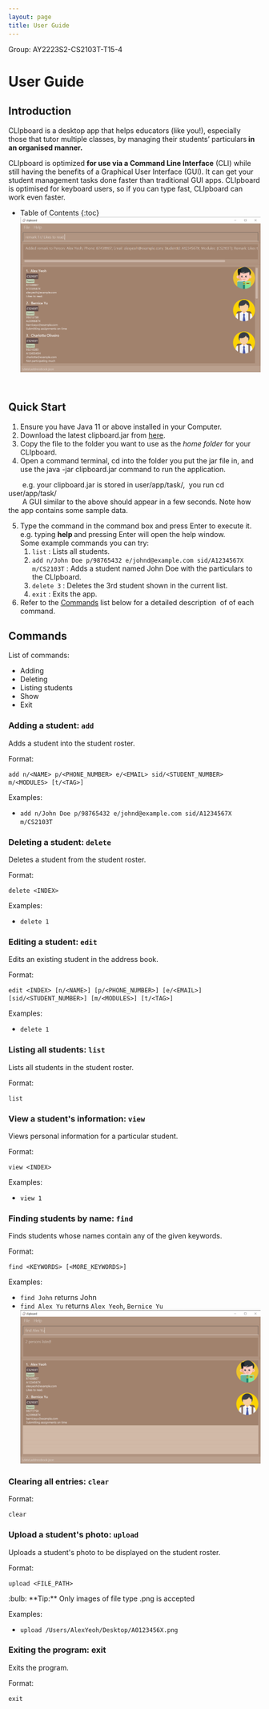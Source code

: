 ```yaml
---
layout: page
title: User Guide
---
```


Group: AY2223S2-CS2103T-T15-4

# User Guide

## Introduction

CLIpboard is a desktop app that helps educators (like you!), especially those that tutor multiple classes, by managing their students’ particulars<strong> in an organised manner.</strong>

CLIpboard is optimized **for use via a Command Line Interface** (CLI) while still having the benefits of a Graphical User Interface (GUI). It can get your student management tasks done faster than traditional GUI apps. CLIpboard is optimised for keyboard users, so if you can type fast, CLIpboard can work even faster.
* Table of Contents
{:toc}
![image](./images/Ui.png)



## <br>Quick Start

1. Ensure you have Java 11 or above installed in your Computer.
2. Download the latest clipboard.jar from [here](https://github.com/AY2223S2-CS2103T-T15-4/tp/releases).
3. Copy the file to the folder you want to use as the *home folder* for your CLIpboard.
4. Open a command terminal, cd into the folder you put the jar file in, and use the java -jar clipboard.jar command to run the application.&nbsp;

&emsp;&emsp;e.g. your clipboard.jar is stored in user/app/task/,&nbsp; you run cd user/app/task/
<br>&emsp;&emsp;A GUI similar to the above should appear in a few seconds. Note how the app contains some sample data.

5. Type the command in the command box and press Enter to execute it. e.g. typing <strong>help </strong>and pressing Enter will open the help window.
    <br>Some example commands you can try:
    1. `list` : Lists all students.
    2. `add n/John Doe p/98765432 e/johnd@example.com sid/A1234567X m/CS2103T` : Adds a student named John Doe with the particulars to the CLIpboard.
    4. `delete 3` : Deletes the 3rd student shown in the current list.
    5. `exit` : Exits the app.
6. Refer to the [<ins>Commands</ins>](https://docs.google.com/document/d/129glYXctEtL77of9dMmzea-TjVfZh727fVPrv_e9AyI/edit#bookmark=id.1r9lnvft19co) list below for a detailed description&nbsp; of of each command.

## Commands

List of commands:

- Adding
- Deleting
- Listing students
- Show
- Exit

### Adding a student: `add`

Adds a student into the student roster.

Format: 
```
add n/<NAME> p/<PHONE_NUMBER> e/<EMAIL> sid/<STUDENT_NUMBER> m/<MODULES> [t/<TAG>]
```

Examples:
- `add n/John Doe p/98765432 e/johnd@example.com sid/A1234567X m/CS2103T`

### Deleting a student: `delete`

Deletes a student from the student roster.

Format: 
```
delete <INDEX>
```

Examples:
- `delete 1`

### Editing a student: `edit`

Edits an existing student in the address book.

Format:
```
edit <INDEX> [n/<NAME>] [p/<PHONE_NUMBER>] [e/<EMAIL>] [sid/<STUDENT_NUMBER>] [m/<MODULES>] [t/<TAG>]
```

Examples:
- `delete 1`

### Listing all students: `list`

Lists all students in the student roster.

Format:
```
list
```


### View a student's information: `view`

Views personal information for a particular student.

Format:
```
view <INDEX>
```

Examples:
- `view 1`


### Finding students by name: `find`

Finds students whose names contain any of the given keywords.

Format:
```
find <KEYWORDS> [<MORE_KEYWORDS>]
```

Examples:
- `find John` returns John
- `find Alex Yu` returns `Alex Yeoh`, `Bernice Yu`
![image](images/findAlexYuResult.png)

### Clearing all entries: `clear`

Format: 
```
clear
```

### Upload a student's photo: `upload`

Uploads a student's photo to be displayed on the student roster.

Format:
```
upload <FILE_PATH>
```
<div markdown="span" class="alert alert-primary">:bulb: **Tip:**
Only images of file type .png is accepted
</div>

Examples:
- `upload /Users/AlexYeoh/Desktop/A0123456X.png`

### Exiting the program: exit

Exits the program.

Format:
```
exit
```
